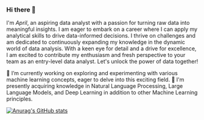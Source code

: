 ### Hi there 👋

<!--
**plengxvi/plengxvi** is a ✨ _special_ ✨ repository because its `README.md` (this file) appears on your GitHub profile.

Here are some ideas to get you started:

- 🔭 I’m currently working on ...
- 🌱 I’m currently learning ...
- 👯 I’m looking to collaborate on ...
- 🤔 I’m looking for help with ...
- 💬 Ask me about ...
- 📫 How to reach me: ...
- 😄 Pronouns: ...
- ⚡ Fun fact: ...
-->

I'm *April*, an aspiring data analyst with a passion for turning raw data into meaningful insights. I am eager to embark on a career where I can apply my analytical skills to drive data-informed decisions. I thrive on challenges and am dedicated to continuously expanding my knowledge in the dynamic world of data analysis. With a keen eye for detail and a drive for excellence, I am excited to contribute my enthusiasm and fresh perspective to your team as an entry-level data analyst. Let's unlock the power of data together!

🔭 I’m currently working on exploring and experimenting with various machine learning concepts, eager to delve into this exciting field.
🌱 I'm presently acquiring knowledge in Natural Language Processing, Large Language Models, and Deep Learning in addition to other Machine Learning principles.

[![Anurag's GitHub stats](https://github-readme-stats.vercel.app/api?username=plengxvi)](https://github.com/anuraghazra/github-readme-stats)


